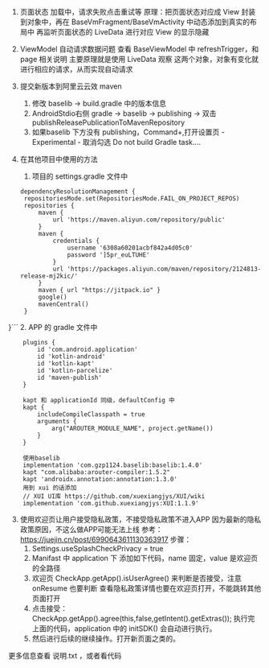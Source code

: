 

1. 页面状态 加载中，请求失败点击重试等
    原理：把页面状态对应成 View 封装到对象中，再在 BaseVmFragment/BaseVmActivity 中动态添加到真实的布局中
    再监听页面状态的 LiveData 进行对应 View 的显示隐藏

2. ViewModel 自动请求数据问题
    查看 BaseViewModel 中 refreshTrigger，和 page 相关说明
    主要原理就是使用 LiveData 观察 这两个对象，对象有变化就进行相应的请求，从而实现自动请求


3. 提交新版本到阿里云云效 maven
   1. 修改 baselib -> build.gradle 中的版本信息
   2. AndroidStdio右侧 gradle -> baselib -> publishing -> 双击 publishReleasePublicationToMavenRepository
   3. 如果baselib 下方没有 publishing，Command+,打开设置页 - Experimental - 取消勾选 Do not build Gradle task....

4. 在其他项目中使用的方法
   1. 项目的 settings.gradle 文件中
   ```
   dependencyResolutionManagement {
    repositoriesMode.set(RepositoriesMode.FAIL_ON_PROJECT_REPOS)
    repositories {
        maven {
            url 'https://maven.aliyun.com/repository/public'
        }
        maven {
            credentials {
                username '6308a60201acbf842a4d05c0'
                password ']5pr_euLTUHE'
            }
            url 'https://packages.aliyun.com/maven/repository/2124813-release-mj2kic/'
        }
        maven { url "https://jitpack.io" }
        google()
        mavenCentral()
    }
}```
2. APP 的 gradle 文件中
```
    plugins {
        id 'com.android.application'
        id 'kotlin-android'
        id 'kotlin-kapt'
        id 'kotlin-parcelize'
        id 'maven-publish'
    }

    kapt 和 applicationId 同级，defaultConfig 中
    kapt {
        includeCompileClasspath = true
        arguments {
            arg("AROUTER_MODULE_NAME", project.getName())
        }
    }

    使用baselib
    implementation 'com.gzp1124.baselib:baselib:1.4.0'
    kapt "com.alibaba:arouter-compiler:1.5.2"
    kapt 'androidx.annotation:annotation:1.3.0'
    用到 xui 的话添加
    // XUI UI库 https://github.com/xuexiangjys/XUI/wiki
    implementation 'com.github.xuexiangjys:XUI:1.1.9'
```

3. 使用欢迎页让用户接受隐私政策，不接受隐私政策不进入APP
   因为最新的隐私政策原因，不这么做APP可能无法上线
   参考：https://juejin.cn/post/6990643611130363917
   步骤：
    1. Settings.useSplashCheckPrivacy = true
    2. Manifast 中 application 下 添加如下代码，name 固定，value 是欢迎页的全路径
       <meta-data
       android:name="com.gzp1124.check.activity"
       android:value="com.thirtydays.kelake.module.splash.view.SplashActivity" />
    3. 欢迎页 CheckApp.getApp().isUserAgree() 来判断是否接受，注意 onResume 也要判断
       查看隐私政策详情也要在欢迎页打开，不能跳转其他页面打开
    4. 点击接受：CheckApp.getApp().agree(this,false,getIntent().getExtras());
       执行完上面的代码，application 中的 initSDK() 会自动进行执行。
    5. 然后进行后续的继续操作。打开新页面之类的。

更多信息查看 说明.txt ，或者看代码


